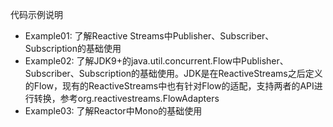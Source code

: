 代码示例说明

* Example01: 了解Reactive Streams中Publisher、Subscriber、Subscription的基础使用
* Example02: 了解JDK9+的java.util.concurrent.Flow中Publisher、Subscriber、Subscription的基础使用。JDK是在ReactiveStreams之后定义的Flow，现有的ReactiveStreams中也有针对Flow的适配，支持两者的API进行转换，参考org.reactivestreams.FlowAdapters
* Example03: 了解Reactor中Mono的基础使用